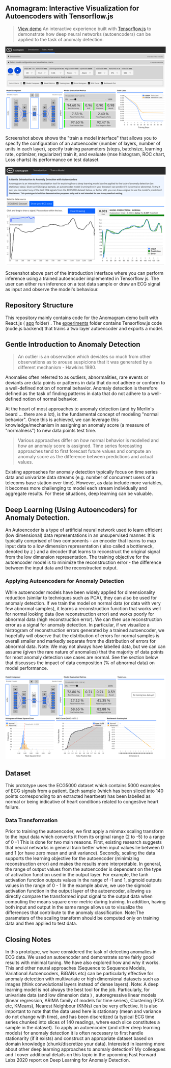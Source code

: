 ## Anomagram: Interactive Visualization for Autoencoders with Tensorflow.js


>  [View demo](http://victordibia.github.io/anomagram) An interactive experience built with [Tensorflow.js](http://tensorflow.org/js) to demonstrate how deep neural networks (autoencoders) can be applied to the task of anomaly detection.

<img src="app/public/images/preview2.png">

Screenshot above shows the "train a model interface" that allows you to specify the configuration of an autoencoder (number of layers, number of units in each layer), specify training parameters (steps, batchsize, learning rate, optimizer, regularizer) train it, and evaluate (mse histogram, ROC chart, Loss charts) its performance on test dataset.

<img src="app/public/images/preview4.png">

Screenshot above part of the introduction interface where you can perform inference using a trained autoencoder implemented in Tensorflow js. The user can either run inference on a test data sample or draw an ECG signal as input and observe the model's behaviour.


## Repository Structure

This repository mainly contains code for the Anomagram demo built with React.js ( [app](/app) folder) . The [experiments](/experiments) folder
contains Tensorflow.js code (node.js backend) that trains a two layer autoencoder and exports a model.


## Gentle Introduction to Anomaly Detection

> An outlier is an observation which deviates so much from other observations as to arouse suspicions that it was generated by a different mechanism - Hawkins 1980.

Anomalies often referred to as outliers, abnormalities, rare events or deviants are data points or patterns in data that do not adhere or conform to a well-defined notion of normal behavior. Anomaly detection is therefore defined as the task of finding patterns in data that do not adhere to a well-defined notion of normal behavior. 

At the heart of most approaches to anomaly detection (and by Merlin's beard ... there are a lot), is the fundamental concept of modeling "normal behavior". Once this is achieved, we can leverage this knowledge/mechanism in assigning an anomaly score (a measure of "normalness") to new data points test time. 

> Various approaches differ on _how_ normal behavior is modelled and _how_ an anomaly score is assigned. Time series forecasting approaches tend to first forecast future values and compute an anomaly score as the difference between predictions and actual values.

Existing approaches for anomaly detection typically focus on time series data and univariate data streams (e.g. number of concurrent users of a telecoms base station over time). However, as data include more variables, it becomes more challenging to model each stream individually and aggregate results. For these situations, deep learning can be valuable. 

## Deep Learning (Using Autoencoders) for Anomaly Detection.

An Autoencoder is a type of artificial neural network used to learn efficient (low dimensional) data representations in an unsupervised manner. It is typically comprised of two components - an encoder that learns to map input data to a low dimension representation ( also called a bottleneck, denoted by z ) and a decoder that learns to reconstruct the original signal from the low dimension representation. The training objective for the autoencoder model is to minimize the reconstruction error - the difference between the input data and the reconstructed output.

### Applying Autoencoders for Anomaly Detection

While autoencoder models have been widely applied for dimensionality reduction (similar to techniques such as PCA), they can also be used for anomaly detection. If we train the model on normal data (or data with very few abnormal samples), it learns a reconstruction function that works well for normal looking data (low reconstruction error) and works poorly for abnormal data (high reconstruction error). We can then use reconstruction error as a signal for anomaly detection.
In particular, if we visualize a histrogram of reconstruction errors generated by a trained autoencoder, we hopefully will observe that the distribution of errors for normal samples is overall smaller and markedly separate from the distribution of errors for abnormal data.
Note: We may not always have labelled data, but we can can assume (given the rare nature of anomalies) that the majority of data points for most anomaly detection use cases are normal. See the section below that discusses the impact of data composition (% of abnormal data) on model performance.  

<img src="app/public/images/preview3.png">

## Dataset

This prototype uses the ECG5000 dataset which contains 5000 examples of ECG signals from a patient. Each sample (which has been sliced into 140 points corresponding to an extracted heartbeat) has been labelled as normal or being indicative of heart conditions related to congestive heart failure.

### Data Transformation
Prior to training the autoencoder, we first apply a minmax scaling transform to the input data which converts it from its original range (2 to -5) to a range of 0 -1 This is done for two main reasons. First, existing research suggests that neural networks in general train better when input values lie between 0 and 1 (or have zero mean and unit variance). Secondly, scaling the data supports the learning objective for the autoencoder (minimizing reconstruction error) and makes the results more interpretable. In general, the range of output values from the autoencoder is dependent on the type of activation function used in the output layer. For example, the tanh activation function outputs values in the range of -1 and 1, sigmoid outputs values in the range of 0 - 1 In the example above, we use the sigmoid activation function in the output layer of the autoencoder, allowing us directly compare the transformed input signal to the output data when computing the means square error metric during training. In addition, having both input and output in the same range allows us to visualize the differences that contribute to the anomaly classification. Note:The parameters of the scaling transform should be computed only on training data and then applied to test data.


## Closing Notes
In this prototype, we have considered the task of detecting anomalies in ECG data. We used an autoencoder and demonstrate some fairly good results with minimal tuning. We have also explored how and why it works. This and other neural approaches (Sequence to Sequence Models, Variational Autoencoders, BiGANs etc) can be particularly effective for anomaly detection with multivariate or high dimensional datasets such as images (think convolutional layers instead of dense layers).
Note: A deep learning model is not always the best tool for the job. Particularly, for univariate data (and low dimension data ) , autoregressive linear models (linear regression, ARIMA family of models for time series), Clustering (PCA etc, KMeans), Nearest Neighbour (KNNs) can be very effective. It is also important to note that the data used here is stationary (mean and variance do not change with time), and has been discretized (a typical ECG time series chunked into slices of 140 readings, where each slice constitutes a sample in the dataset). To apply an autoencoder (and other deep learning models) for anomaly detection it is often necessary to first handle stationarity (if it exists) and construct an appropriate dataset based on domain knowledge (chunk/discretize your data). Interested in learning more about other deep learning approaches to anomaly detection? My colleagues and I cover additional details on this topic in the upcoming Fast Forward Labs 2020 report on Deep Learning for Anomaly Detection.